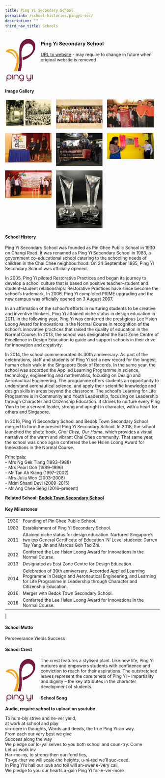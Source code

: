 ```yaml
---
title: Ping Yi Secondary School
permalink: /school-histories/pingyi-sec/
description: ""
third_nav_title: Schools
---
```

<img src="/images/pingyisec1.jpg" style="width:20%;margin-right:15px;" align = "left">

### **Ping Yi Secondary School**
[URL to website](https://pingyisec.moe.edu.sg/) - may require to change in future when original website is removed

<br clear="left">

#### **Image Gallery**

<p><a href="https://staging.d1yxymztqoj7qn.amplifyapp.com/images/pingyisec2.jpg">  
<img src="/images/pingyisec2.jpg" style="width:30%;margin-right:15px;" align = "left">
</a></p>

<p><a href="https://staging.d1yxymztqoj7qn.amplifyapp.com/images/pingyisec3.jpg">  
<img src="/images/pingyisec3.jpg" style="width:30%;margin-right:15px;" align = "left">
</a></p>

<p><a href="https://staging.d1yxymztqoj7qn.amplifyapp.com/images/pingyisec4.jpg">  
<img src="/images/pingyisec4.jpg" style="width:30%;margin-right:15px;" align = "left">
</a></p>

<br clear="left">

<p><a href="https://staging.d1yxymztqoj7qn.amplifyapp.com/images/pingyisec5.jpg">  
<img src="/images/pingyisec5.jpg" style="width:30%;margin-right:15px;" align = "left">
</a></p>

<p><a href="https://staging.d1yxymztqoj7qn.amplifyapp.com/images/pingyisec6.jpg">  
<img src="/images/pingyisec6.jpg" style="width:30%;margin-right:15px;" align = "left">
</a></p>

<p><a href="https://staging.d1yxymztqoj7qn.amplifyapp.com/images/pingyisec7.jpg">  
<img src="/images/pingyisec7.jpg" style="width:30%;margin-right:15px;" align = "left">
</a></p>

<br clear="left">

<p><a href="https://staging.d1yxymztqoj7qn.amplifyapp.com/images/pingyisec8.jpg">  
<img src="/images/pingyisec8.jpg" style="width:30%;margin-right:15px;" align = "left">
</a></p>

<p><a href="https://staging.d1yxymztqoj7qn.amplifyapp.com/images/pingyisec9.jpg">  
<img src="/images/pingyisec9.jpg" style="width:30%;margin-right:15px;" align = "left">
</a></p>

<br clear="left">

#### **School History**
Ping Yi Secondary School was founded as Pin Ghee Public School in 1930 on Changi Road. It was renamed as Ping Yi Secondary School in 1983, a government co-educational school catering to the schooling needs of children in the Chai Chee neighbourhood. On 24 September 1985, Ping Yi Secondary School was officially opened.  

In 2005, Ping Yi piloted Restorative Practices and began its journey to develop a school culture that is based on positive teacher–student and student–student relationships. Restorative Practices have since become the school’s trademark. In 2006, Ping Yi completed PRIME upgrading and the new campus was officially opened on 3 August 2007.

In an affirmation of the school’s efforts in nurturing students to be creative and inventive thinkers, Ping Yi attained niche status in design education in 2011. In the following year, Ping Yi was conferred the prestigious Lee Hsien Loong Award for Innovations in the Normal Course in recognition of the school’s innovative practices that raised the quality of education in the Normal Course. In 2013, the school was designated the East Zone Centre of Excellence in Design Education to guide and support schools in their drive for innovation and creativity.

In 2014, the school commemorated its 30th anniversary. As part of the celebrations, staff and students of Ping Yi set a new record for the longest human chain walk in the Singapore Book of Records. In the same year, the school was accorded the Applied Learning Programme in science, technology, engineering and mathematics, focusing on Design and Aeronautical Engineering. The programme offers students an opportunity to understand aeronautical science, and apply their scientific knowledge and design skills in areas beyond the classroom. The school’s Learning for Life Programme is in Community and Youth Leadership, focusing on Leadership through Character and Citizenship Education. It strives to nurture every Ping Yian to be a servant leader, strong and upright in character, with a heart for others and Singapore.

In 2016, Ping Yi Secondary School and Bedok Town Secondary School merged to form the present Ping Yi Secondary School. In 2018, the school launched the photo book, _Chai Chee, Our Home_, which provides a visual narrative of the warm and vibrant Chai Chee community. That same year, the school was once again conferred the Lee Hsien Loong Award for Innovations in the Normal Course.

Principals:<br>
\- Mrs Ng Gek Tiang (1983–1988)<br>
\- Mrs Pearl Goh (1989–1996)<br>
\- Mr Tan Ah Kiang (1997–2002)<br>
\- Mrs Julia Woo (2003–2008)<br>
\- Mdm Shanti Devi (2009–2015)<br>
\- Mr Ang Chee Seng (2016–present) 

**Related School: [Bedok Town Secondary School](https://staging.d1yxymztqoj7qn.amplifyapp.com/school-histories/bedok-town-sec/)**

#### **Key Milestones**

|  |  |
|:---:|---|
| 1930 | Founding of Pin Ghee Public School. |
| 1983 | Establishment of Ping Yi Secondary School. |
| 2011 | Attained niche status for design education. Nurtured Singapore’s two top General Certificate of Education ‘N’ Level students: Darren Tay Yang Jin and Marcus Goh Tao Zhi. |
| 2012 | Conferred the Lee Hsien Loong Award for Innovations in the Normal Course. |
| 2013 | Designated as East Zone Centre for Design Education. |
| 2014 | Celebration of 30th anniversary. Accorded Applied Learning Programme in Design and Aeronautical Engineering, and Learning for Life Programme in Leadership through Character and Citizenship Education. |
| 2016 | Merger with Bedok Town Secondary School. |
| 2018 | Conferred the Lee Hsien Loong Award for Innovations in the Normal Course. |
|

#### **School Motto**
Perseverance Yields Success

#### **School Crest**
<img src="/images/pingyisec1.jpg" style="width:20%;margin-right:15px;" align = "left">

The crest features a stylised plant. Like new life, Ping Yi nurtures and empowers students with confidence and conviction to reach for their aspirations. The outstretched leaves represent the core tenets of Ping Yi – impartiality and dignity – the key attributes in the character development of students.

#### **School Song**
**Audio, require school to upload on youtube**

To hum-bly strive and ne-ver yield,<br>
at work at school and play<br>
sin-cere in thoughts, Words and deeds, the true Ping Yi-an way.<br>
From each our very best we give<br>
Success along the way<br>
We pledge our lo-yal selves to you both school and coun-try. Come<br>
Let us work inv<br>
Har-mo-ny, to streng-then our-fond ties,<br>
To-ge-ther we will scale-the heights, u-ni-ted we’ll suc-ceed.<br>
In Ping Yi’s hall our love and toil will an-swer e-very call,<br>
We pledge to you our hearts a-gain Ping Yi for-e-ver-more